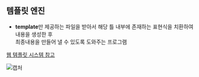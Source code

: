 ## 템플릿 엔진

* **template**만 제공하는 파일을 받아서 해당 틀 내부에 존재하는 표현식을 치환하여 내용을 생성한 후<br> 최종내용을 만들어 낼 수 있도록 도와주는 프로그램

[웹 템플릿 시스템 참고](https://nesoy.github.io/articles/2017-03/web-template)

![캡처](https://user-images.githubusercontent.com/66635648/84337281-20cddc00-abd4-11ea-8364-9846bb70c042.png)